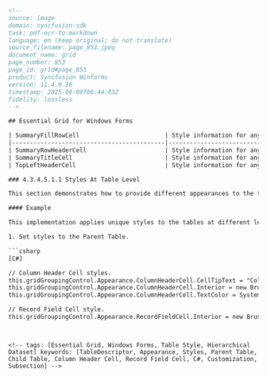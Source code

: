 ```html
<!-- 
source: image
domain: syncfusion-sdk
task: pdf-ocr-to-markdown
language: en (keep original; do not translate)
source_filename: page_853.jpeg
document_name: grid
page_number: 853
page_id: grid#page_853
product: Syncfusion Winforms
version: 11.4.0.26
timestamp: 2025-08-09T06:44:03Z
fidelity: lossless
-->

## Essential Grid for Windows Forms

| SummaryFillRowCell                        | Style information for any fill cell in a summary row.        |
|-------------------------------------------|-------------------------------------------------------------|
| SummaryRowHeaderCell                      | Style information for any header cell in a summary row.      |
| SummaryTitleCell                          | Style information for any title cell in a summary row.       |
| TopLeftHeaderCell                         | Style information for any top left header cell.              |

### 4.3.4.5.1.1 Styles At Table Level

This section demonstrates how to provide different appearances to the tables at different levels. Properties set through `grid.TableDescriptor.Appearance` property will be applied to the top level table (parent). To control the appearance of individual child tables, you need to first get the `TableDescriptor` of the desired Child Table. You can then use `ChildTableDescriptor.Appearance` property to provide the appearances to the respective child table.

#### Example

This implementation applies unique styles to the tables at different levels (Parent and Child). The grouping grid is bound to an hierarchical dataset with two tables. Below is the code to customize the appearance of these tables.

1. Set styles to the Parent Table.

```csharp
[C#]

// Column Header Cell styles.
this.gridGroupingControl.Appearance.ColumnHeaderCell.CellTipText = "ColumnHeader";
this.gridGroupingControl.Appearance.ColumnHeaderCell.Interior = new BrushInfo(GradientStyle.Vertical, Color.FromArgb(214, 220, 232), Color.FromArgb(106, 111, 151));
this.gridGroupingControl.Appearance.ColumnHeaderCell.TextColor = System.Drawing.Color.White;

// Record Field Cell style.
this.gridGroupingControl.Appearance.RecordFieldCell.Interior = new BrushInfo(Color.Lavender);
```
```


<!-- tags: [Essential Grid, Windows Forms, Table Style, Hierarchical Dataset] keywords: [TableDescriptor, Appearance, Styles, Parent Table, Child Table, Column Header Cell, Record Field Cell, C#, Customization, Subsection] -->
```